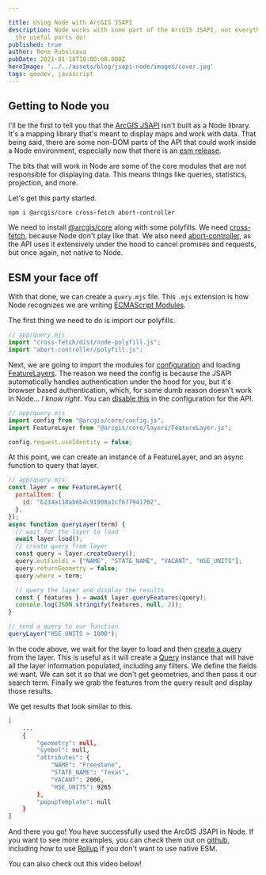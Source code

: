 ```yaml
---

title: Using Node with ArcGIS JSAPI
description: Node works with some part of the ArcGIS JSAPI, not everything, but
  the useful parts do!
published: true
author: Rene Rubalcava
pubDate: 2021-01-18T10:00:00.000Z
heroImage: '../../assets/blog/jsapi-node/images/cover.jpg'
tags: geodev, javascript
---
```


## Getting to Node you

I'll be the first to tell you that the
[ArcGIS JSAPI](https://developers.arcgis.com/javascript/) isn't built as a Node
library. It's a mapping library that's meant to display maps and work with data.
That being said, there are some non-DOM parts of the API that could work inside
a Node environment, especially now that there is an
[esm release](https://odoe.net/blog/esm-for-arcgis-js-api).

The bits that will work in Node are some of the core modules that are not
responsible for displaying data. This means things like queries, statistics,
projection, and more.

Let's get this party started.

```bash
npm i @arcgis/core cross-fetch abort-controller
```

We need to install [@arcgis/core](https://www.npmjs.com/package/@arcgis/core)
along with some polyfills. We need
[cross-fetch](https://www.npmjs.com/package/cross-fetch), because Node don't
play like that. We also need
[abort-controller](https://www.npmjs.com/package/abort-controller), as the API
uses it extensively under the hood to cancel promises and requests, but once
again, not native to Node.

## ESM your face off

With that done, we can create a `query.mjs` file. This `.mjs` extension is how
Node recognizes we are writing
[ECMAScript Modules](https://nodejs.org/api/esm.html#esm_modules_ecmascript_modules).

The first thing we need to do is import our polyfills.

```js
// app/query.mjs
import "cross-fetch/dist/node-polyfill.js";
import "abort-controller/polyfill.js";
```

Next, we are going to import the modules for
[configuration](https://developers.arcgis.com/javascript/latest/api-reference/esri-config.html)
and loading
[FeatureLayers](https://developers.arcgis.com/javascript/latest/api-reference/esri-layers-FeatureLayer.html).
The reason we need the config is because the JSAPI automatically handles
authentication under the hood for you, but it's browser based authentication,
which, for some dumb reason doesn't work in Node... _I know right_. You can
[disable this](https://developers.arcgis.com/javascript/latest/api-reference/esri-config.html#request)
in the configuration for the API.

```js
// app/query.mjs
import config from "@arcgis/core/config.js";
import FeatureLayer from "@arcgis/core/layers/FeatureLayer.js";

config.request.useIdentity = false;
```

At this point, we can create an instance of a FeatureLayer, and an async
function to query that layer.

```js
// app/query.mjs
const layer = new FeatureLayer({
  portalItem: {
    id: "b234a118ab6b4c91908a1cf677941702",
  },
});
async function queryLayer(term) {
  // wait for the layer to load
  await layer.load();
  // create query from layer
  const query = layer.createQuery();
  query.outFields = ["NAME", "STATE_NAME", "VACANT", "HSE_UNITS"];
  query.returnGeometry = false;
  query.where = term;

  // query the layer and display the results
  const { features } = await layer.queryFeatures(query);
  console.log(JSON.stringify(features, null, 2));
}

// send a query to our function
queryLayer("HSE_UNITS > 1000");
```

In the code above, we wait for the layer to load and then
[create a query](https://developers.arcgis.com/javascript/latest/api-reference/esri-layers-FeatureLayer.html#createQuery)
from the layer. This is useful as it will create a
[Query](https://developers.arcgis.com/javascript/latest/api-reference/esri-tasks-support-Query.html)
instance that will have all the layer information populated, including any
filters. We define the fields we want. We can set it so that we don't get
geometries, and then pass it our search term. Finally we grab the features from
the query result and display those results.

We get results that look similar to this.

```bash
[
    ...
    {
        "geometry": null,
        "symbol": null,
        "attributes": {
            "NAME": "Freestone",
            "STATE_NAME": "Texas",
            "VACANT": 2006,
            "HSE_UNITS": 9265
        },
        "popupTemplate": null
    }
]
```

And there you go! You have successfully used the ArcGIS JSAPI in Node. If you
want to see more examples, you can check them out on
[github](https://github.com/Esri/jsapi-resources/tree/master/esm-samples/jsapi-node),
including how to use [Rollup](https://rollupjs.org/) if you don't want to use
native ESM.

You can also check out this video below!

<lite-youtube videoid="f3kfswbNf9Y"></lite-youtube>
